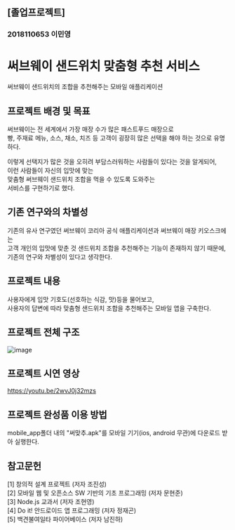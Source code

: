 ## [졸업프로젝트]
### 2018110653 이민영

# 써브웨이 샌드위치 맞춤형 추천 서비스

써브웨이 샌드위치의 조합을 추천해주는 모바일 애플리케이션

## 프로젝트 배경 및 목표

써브웨이는 전 세계에서 가장 매장 수가 많은 패스트푸드 매장으로  
빵, 주재료 메뉴, 소스, 채소, 치즈 등 고객이 굉장히 많은 선택을 해야 하는 것으로 유명하다.  

이렇게 선택지가 많은 것을 오히려 부담스러워하는 사람들이 있다는 것을 알게되어,  
이런 사람들이 자신의 입맛에 맞는  
맞춤형 써브웨이 샌드위치 조합을 먹을 수 있도록 도와주는  
서비스를 구현하기로 했다.  

## 기존 연구와의 차별성

기존의 유사 연구였던 써브웨이 코리아 공식 애플리케이션과 써브웨이 매장 키오스크에는   
고객 개인의 입맛에 맞춘 것 샌드위치 조합을 추천해주는 기능이 존재하지 않기 때문에,  
기존의 연구와 차별성이 있다고 생각한다.

## 프로젝트 내용

사용자에게 입맛 기호도(선호하는 식감, 맛)등을 물어보고,  
사용자의 답변에 따라 맞춤형 샌드위치 조합을 추천해주는 모바일 앱을 구축한다.  

## 프로젝트 전체 구조

![image](https://github.com/yukhoe31/app_sandwich/assets/129375429/883bc392-97f2-4528-aaae-e94d61b13f98)

## 프로젝트 시연 영상

https://youtu.be/2wvJ0j32mzs

## 프로젝트 완성품 이용 방법

mobile_app폴더 내의 "써맞추.apk"를 모바일 기기(ios, android 무관)에 다운로드 받아 실행한다.

## 참고문헌

[1] 창의적 설계 프로젝트 (저자 조진성)  
[2] 모바일 웹 및 오픈소스 SW 기반의 기초 프로그래밍 (저자 문현준)  
[3] Node.js 교과서 (저자 조현영)  
[4] Do it! 안드로이드 앱 프로그래밍 (저자 정재곤)  
[5] 백견불여일타 파이어베이스 (저자 남진하)




